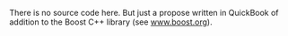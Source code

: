 There is no source code here. But just a propose written in QuickBook of addition to the Boost C++ library (see www.boost.org).
